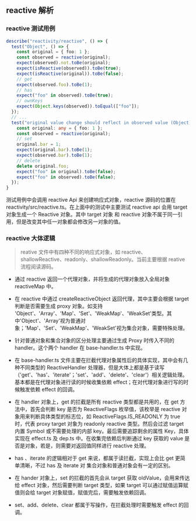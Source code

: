 ## reactive 解析

### reactive 测试用例

```typescript
describe("reactivity/reactive", () => {
  test("Object", () => {
    const original = { foo: 1 };
    const observed = reactive(original);
    expect(observed).not.toBe(original);
    expect(isReactive(observed)).toBe(true);
    expect(isReactive(original)).toBe(false);
    // get
    expect(observed.foo).toBe(1);
    // has
    expect("foo" in observed).toBe(true);
    // ownKeys
    expect(Object.keys(observed)).toEqual(["foo"]);
  });
  // ...
  test("original value change should reflect in observed value (Object)", () => {
    const original: any = { foo: 1 };
    const observed = reactive(original);
    // set
    original.bar = 1;
    expect(original.bar).toBe(1);
    expect(observed.bar).toBe(1);
    // delete
    delete original.foo;
    expect("foo" in original).toBe(false);
    expect("foo" in observed).toBe(false);
  });
}
```

测试用例中会调用 reactive Api 来创建响应式对象，reactive 源码的位置在 reactivity/src/reactive.ts。在上面中的测试中主要测试 reactive api 会用 target 对象生成一个 Reactive 对象。其中 target 对象 和 reactive 对象不属于同一引用，但是改变其中任一对象都会修改另一对象的值。

### reactive 大体逻辑

> reative 文件中有四种不同的响应式对象，如 reactive、shallowReactive、readonly、shallowReadonly。当前主要根据 reative 流程阅读源码。

- 通过 reactive 返回一个代理对象，并将生成的代理对象放入全局对象 reactiveMap 中。

- 在 reactive 中通过 createReactiveObject 返回代理，其中主要会根据 target 判断是否需要生成 proxy 对象。如支持 'Object'、'Array'、'Map'、'Set'、'WeakMap'、'WeakSet'类型。其中'Object'、'Array'视为普通对象；'Map'、'Set'、'WeakMap'、'WeakSet'视为集合对象，需要特殊处理。

- 针对普通对象和集合对象的区分处理主要通过生成 Proxy 时传入不同的 handler。这个两个 handler 在 base-handler.ts 中实现。

- 在 base-handler.ts 文件主要在拦截代理对象属性后的具体实现，其中会有几种不同类型的 ReactiveHandler 处理器，但是大体上都是基于读写（'get'、'has'、'iterate'；'set'、'add'、'delete'、'clear'）相关逻辑处理。基本都是在代理对象进行读的时候收集依赖 effect；在对代理对象进行写的时候触发依赖 effect 的回调。

- 在 handler 对象上，get 的拦截是所有 reactive 类型都是共用的，在 get 方法中，首先会判断 key 是否为 ReactiveFlags 枚举值，该枚举是 reactive 对象用来判断具体类型的标志位，如 ReactiveFlags.IS_READONLY 为 true 时，代表 proxy target 对象为 readonly reactive 类型。然后会过滤 target 内置 Symbol 或不需要处理的内部 key。最后需要追踪剩余的属性 Key，具体实现在 effect.ts 及 dep.ts 中。在收集完依赖后判断通过 key 获取的 value 是否是对象，若是，则需要对返回值同样进行 reactive 处理。

- has 、iterate 的逻辑相对于 get 来说，都属于读拦截，实现上会比 get 更简单清晰，不过 has 及 iterate 对 集合对象和普通对象会有一定的区别。

- 在 hander 对象上，set 的拦截的首先会从 target 获取 oldValue，会用来传达给 effect 对象，然后需要判断 target 类型，如果 target 可以通过赋值运算赋值则会给 target 对象赋值，赋值完后，需要触发依赖回调。

- set、add、delete、clear 都属于写操作，在拦截处理时需要触发 effect 的回调。
